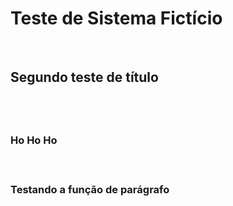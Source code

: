 # Teste de Sistema Fictício #
<br>
<h2> Segundo teste de título <h2>
<br>
<h3> Ho Ho Ho <h3>
<br>
<p> Testando a função de parágrafo <p>
